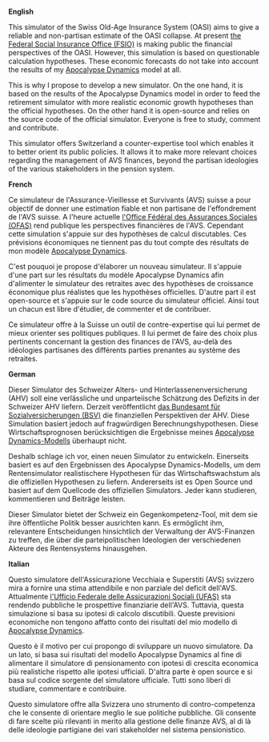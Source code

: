 **English**

This simulator of the Swiss Old-Age Insurance System (OASI) aims to give a reliable and non-partisan estimate of the OASI  collapse. At present [the Federal Social Insurance Office  (FSIO)](https://www.bsv.admin.ch/bsv/en/home/social-insurance/ahv/finanzen-ahv.html) is making public the financial perspectives of the OASI. However, this simulation is based on questionable calculation hypotheses. These economic forecasts do not take into account the results of my [Apocalypse Dynamics](https://github.com/Arnaud-Dorthe/ApocalypseDynamics) model at all.

This is why I propose to develop a new simulator. On the one hand, it is based on the results of the Apocalypse Dynamics model in order to feed the retirement simulator with more realistic economic growth hypotheses than the official hypotheses. On the other hand it is open-source and relies on the source code of the official simulator. Everyone is free to study, comment and contribute.

This simulator offers Switzerland a counter-expertise tool which enables it to better orient its public policies. It allows it to make more relevant choices regarding the management of AVS finances, beyond the partisan ideologies of the various stakeholders in the pension system.


**French**

Ce simulateur de l'Assurance-Vieillesse et Survivants (AVS) suisse a pour objectif de donner une estimation fiable et non partisane de l'effondrement de l'AVS suisse. A l'heure actuelle [l'Office Fédéral des Assurances  Sociales (OFAS)](https://www.bsv.admin.ch/bsv/fr/home/assurances-sociales/ahv/reformes-et-revisions/ahv-21.html)  rend publique les perspectives  financières de l'AVS. Cependant cette simulation s'appuie sur des hypothèses de calcul discutables.  Ces prévisions économiques ne tiennent pas du tout compte des résultats de mon modèle [Apocalypse Dynamics](https://github.com/Arnaud-Dorthe/ApocalypseDynamics).

C'est pouquoi je propose d'élaborer un nouveau simulateur. Il s'appuie d'une part sur les résultats du modèle Apocalypse Dynamics afin d'alimenter le simulateur des retraites avec des hypothèses de croissance économique plus réalistes que les hypothèses officielles. D'autre part il est open-source et s'appuie sur le code source du simulateur officiel. Ainsi tout un chacun est libre d'étudier, de commenter et de contribuer.

Ce simulateur offre à la Suisse un outil de contre-expertise qui lui permet de mieux orienter ses politiques publiques. Il lui permet de faire des choix plus pertinents concernant la gestion des finances de l'AVS, au-delà des idéologies partisanes des différents parties prenantes au système des retraites.

**German**

Dieser Simulator des Schweizer Alters- und Hinterlassenenversicherung (AHV) soll eine verlässliche und unparteiische Schätzung des Defizits in der Schweizer AHV liefern. Derzeit veröffentlicht [das Bundesamt für Sozialversicherungen (BSV)](https://www.bsv.admin.ch/bsv/de/home/sozialversicherungen/ahv/reformen-revisionen/ahv-21.html) die finanziellen Perspektiven der AHV. Diese Simulation basiert jedoch auf fragwürdigen Berechnungshypothesen. Diese Wirtschaftsprognosen berücksichtigen die Ergebnisse meines [Apocalypse Dynamics-Modells](https://github.com/Arnaud-Dorthe/ApocalypseDynamics) überhaupt nicht.

Deshalb schlage ich vor, einen neuen Simulator zu entwickeln. Einerseits basiert es auf den Ergebnissen des Apocalypse Dynamics-Modells, um dem Rentensimulator realistischere Hypothesen für das Wirtschaftswachstum als die offiziellen Hypothesen zu liefern. Andererseits ist es Open Source und basiert auf dem Quellcode des offiziellen Simulators. Jeder kann studieren, kommentieren und Beiträge leisten.

Dieser Simulator bietet der Schweiz ein Gegenkompetenz-Tool, mit dem sie ihre öffentliche Politik besser ausrichten kann. Es ermöglicht ihm, relevantere Entscheidungen hinsichtlich der Verwaltung der AVS-Finanzen zu treffen, die über die parteipolitischen Ideologien der verschiedenen Akteure des Rentensystems hinausgehen.

**Italian**

Questo simulatore dell'Assicurazione Vecchiaia e Superstiti (AVS) svizzero mira a fornire una stima attendibile e non parziale del deficit dell'AVS. Attualmente [l'Ufficio Federale delle Assicurazioni Sociali (UFAS)](https://www.bsv.admin.ch/bsv/it/home/assicurazioni-sociali/ahv/riforme-e-revisioni/ahv-21.html) sta rendendo pubbliche le prospettive finanziarie dell'AVS. Tuttavia, questa simulazione si basa su ipotesi di calcolo discutibili. Queste previsioni economiche non tengono affatto conto dei risultati del mio modello di [Apocalypse Dynamics](https://github.com/Arnaud-Dorthe/ApocalypseDynamics).

Questo è il motivo per cui propongo di sviluppare un nuovo simulatore. Da un lato, si basa sui risultati del modello Apocalypse Dynamics al fine di alimentare il simulatore di pensionamento con ipotesi di crescita economica più realistiche rispetto alle ipotesi ufficiali. D'altra parte è open source e si basa sul codice sorgente del simulatore ufficiale. Tutti sono liberi di studiare, commentare e contribuire.

Questo simulatore offre alla Svizzera uno strumento di contro-competenza che le consente di orientare meglio le sue politiche pubbliche. Gli consente di fare scelte più rilevanti in merito alla gestione delle finanze AVS, al di là delle ideologie partigiane dei vari stakeholder nel sistema pensionistico.
